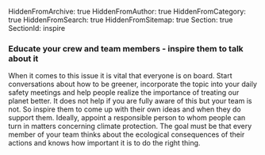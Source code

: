 HiddenFromArchive: true
HiddenFromAuthor: true
HiddenFromCategory: true
HiddenFromSearch: true
HiddenFromSitemap: true
Section: true
SectionId: inspire

### Educate your crew and team members - inspire them to talk about it

When it comes to this issue it is vital that everyone is on board. Start conversations about how to be greener, incorporate the topic into your daily safety meetings and help people realize the importance of treating our planet better. It does not help if you are fully aware of this but your team is not. So inspire them to come up with their own ideas and when they do support them. Ideally, appoint a responsible person to whom people can turn in matters concerning climate protection. The goal must be that every member of your team thinks about the ecological consequences of their actions and knows how important it is to do the right thing.
